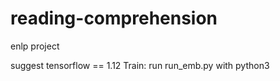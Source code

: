 # reading-comprehension
enlp project

suggest tensorflow == 1.12
Train: run run_emb.py with python3
